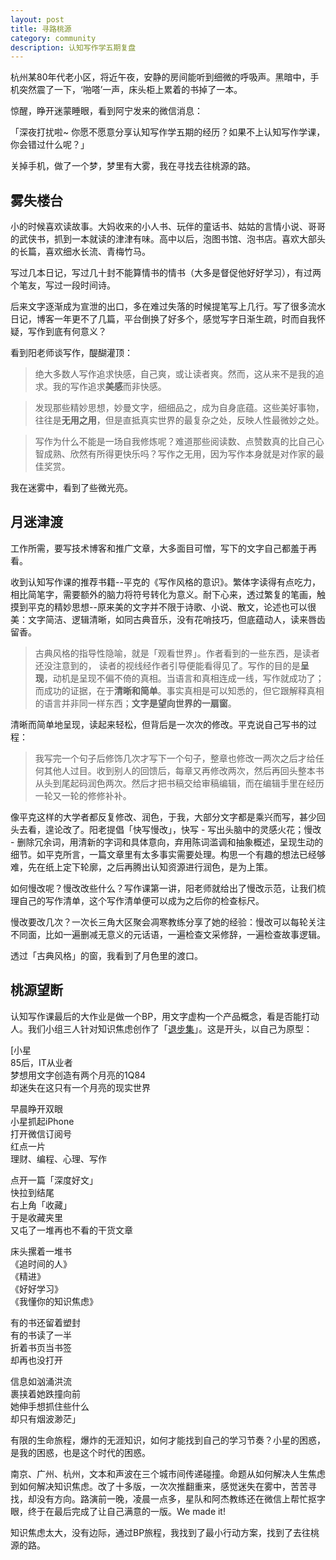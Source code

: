 ```yaml
---
layout: post
title: 寻路桃源
category: community
description: 认知写作学五期复盘
---
```


杭州某80年代老小区，将近午夜，安静的房间能听到细微的呼吸声。黑暗中，手机突然震了一下，‘啪嗒’一声，床头柜上累着的书掉了一本。

惊醒，睁开迷蒙睡眼，看到阿宁发来的微信消息：

「深夜打扰啦~   你愿不愿意分享认知写作学五期的经历？如果不上认知写作学课，你会错过什么呢？」

关掉手机，做了一个梦，梦里有大雾，我在寻找去往桃源的路。


## 雾失楼台

小的时候喜欢读故事。大妈收来的小人书、玩伴的童话书、姑姑的言情小说、哥哥的武侠书，抓到一本就读的津津有味。高中以后，泡图书馆、泡书店。喜欢大部头的长篇，喜欢细水长流、青梅竹马。

写过几本日记，写过几十封不能算情书的情书（大多是督促他好好学习），有过两个笔友，写过一段时间诗。

后来文字逐渐成为宣泄的出口，多在难过失落的时候提笔写上几行。写了很多流水日记，博客一年更不了几篇，平台倒换了好多个，感觉写字日渐生疏，时而自我怀疑，写作到底有何意义？

看到阳老师谈写作，醍醐灌顶：

> 绝大多数人写作追求快感，自己爽，或让读者爽。然而，这从来不是我的追求。我的写作追求**美感**而非快感。

> 发现那些精妙思想，妙曼文字，细细品之，成为自身底蕴。这些美好事物，往往是**无用之用**，但是直抵真实世界的最复杂之处，反映人性最微妙之处。

> 写作为什么不能是一场自我修炼呢？难道那些阅读数、点赞数真的比自己心智成熟、欣然有所得更快乐吗？写作之无用，因为写作本身就是对作家的最佳奖赏。

我在迷雾中，看到了些微光亮。



## 月迷津渡

工作所需，要写技术博客和推广文章，大多面目可憎，写下的文字自己都羞于再看。

收到认知写作课的推荐书籍--平克的《写作风格的意识》。繁体字读得有点吃力，相比简笔字，需要额外的脑力将符号转化为意义。耐下心来，透过繁复的笔画，触摸到平克的精妙思想--原来美的文字并不限于诗歌、小说、散文，论述也可以很美：文字简洁、逻辑清晰，如同古典音乐，没有花哨技巧，但底蕴动人，读来唇齿留香。

> 古典风格的指导性隐喻，就是「观看世界」。作者看到的一些东西，是读者还没注意到的， 读者的视线经作者引导便能看得见了。写作的目的是**呈现**，动机是呈现不偏不倚的真相。当语言和真相连成一线，写作就成功了；而成功的证据，在于**清晰和简单**。事实真相是可以知悉的，但它跟解释真相的语言并非同一样东西；**文字是望向世界的一扇窗**。

清晰而简单地呈现，读起来轻松，但背后是一次次的修改。平克说自己写书的过程：

> 我写完一个句子后修饰几次才写下一个句子，整章也修改一两次之后才给任何其他人过目。收到别人的回馈后，每章又再修改两次，然后再回头整本书从头到尾起码润色两次。然后才把书稿交给审稿编辑，而在编辑手里在经历一轮又一轮的修修补补。

像平克这样的大学者都反复修改、润色，于我，大部分文字都是乘兴而写，甚少回头去看，遑论改了。阳老提倡「快写慢改」，快写 - 写出头脑中的灵感火花；慢改 - 删除冗余词，用清新的字词和具体意向，弃用陈词滥调和抽象概述，呈现生动的细节。如平克所言，一篇文章里有太多事实需要处理。构思一个有趣的想法已经够难，先在纸上定下轮廓，之后再腾出认知资源进行润色，是为上策。

如何慢改呢？慢改改些什么？写作课第一讲，阳老师就给出了慢改示范，让我们梳理自己的写作清单，这个写作清单便可以成为之后你的检查标尺。

慢改要改几次？一次长三角大区聚会凋寒教练分享了她的经验：慢改可以每轮关注不同面，比如一遍删减无意义的元话语，一遍检查文采修辞，一遍检查故事逻辑。

透过「古典风格」的窗，我看到了月色里的渡口。


## 桃源望断

认知写作课最后的大作业是做一个BP，用文字虚构一个产品概念，看是否能打动人。我们小组三人针对知识焦虑创作了「[退步集](https://v.qq.com/x/page/p0528vdvqrn.html)」。这是开头，以自己为原型：

[小星   
85后，IT从业者   
梦想用文字创造有两个月亮的1Q84   
却迷失在这只有一个月亮的现实世界   

早晨睁开双眼   
小星抓起iPhone   
打开微信订阅号    
红点一片   
理财、编程、心理、写作      

点开一篇「深度好文」   
快拉到结尾   
右上角「收藏」   
于是收藏夹里   
又屯了一堆再也不看的干货文章

床头摞着一堆书   
《追时间的人》   
《精进》   
《好好学习》   
《我懂你的知识焦虑》

有的书还留着塑封   
有的书读了一半   
折着书页当书签   
却再也没打开   

信息如汹涌洪流   
裹挟着她跌撞向前   
她伸手想抓住些什么   
却只有烟波渺茫」   

有限的生命旅程，爆炸的无涯知识，如何才能找到自己的学习节奏？小星的困惑，是我的困惑，也是这个时代的困惑。

南京、广州、杭州，文本和声波在三个城市间传递碰撞。命题从如何解决人生焦虑到如何解决知识焦虑。改了十多版，一次次推翻重来，感觉迷失在雾中，苦苦寻找，却没有方向。路演前一晚，凌晨一点多，星队和阿杰教练还在微信上帮忙抠字眼，终于在最后完成了让自己满意的一版。We made it! 

知识焦虑太大，没有边际，通过BP旅程，我找到了最小行动方案，找到了去往桃源的路。
